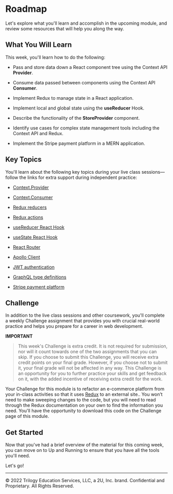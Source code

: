 # Roadmap
Let's explore what you'll learn and accomplish in the upcoming module, and review some resources that will help you along the way.

## What You Will Learn
This week, you'll learn how to do the following:

* Pass and store data down a React component tree using the Context API **Provider**.

* Consume data passed between components using the Context API **Consumer**.

* Implement Redux to manage state in a React application.

* Implement local and global state using the **useReducer** Hook.

* Describe the functionality of the **StoreProvider** component.

* Identify use cases for complex state management tools including the Context API and Redux.

* Implement the Stripe payment platform in a MERN application.

## Key Topics
You'll learn about the following key topics during your live class sessions—follow the links for extra support during independent practice:

* [Context.Provider](https://reactjs.org/docs/context.html#contextprovider)

* [Context.Consumer](https://reactjs.org/docs/context.html#contextconsumer)

* [Redux reducers](https://redux.js.org/faq/reducers/)

* [Redux actions](https://redux.js.org/faq/actions/)

* [useReducer React Hook](https://reactjs.org/docs/hooks-reference.html#usereducer)

* [useState React Hook](https://reactjs.org/docs/hooks-state.html)

* [React Router](https://reactrouter.com/web/guides/quick-start)

* [Apollo Client](https://www.apollographql.com/docs/react/)

* [JWT authentication](https://jwt.io/introductionr)

* [GraphQL type definitions](https://www.apollographql.com/docs/tutorial/schema/#object-types)

* [Stripe payment platform](https://stripe.com/docs)

## Challenge
In addition to the live class sessions and other coursework, you'll complete a weekly Challenge assignment that provides you with crucial real-world practice and helps you prepare for a career in web development.

**IMPORTANT**

> This week's Challenge is extra credit. It is not required for submission, nor will it count towards one of the two assignments that you can skip. If you choose to submit this Challenge, you will receive extra credit points on your final grade. However, if you choose not to submit it, your final grade will not be affected in any way. This Challenge is an opportunity for you to further practice your skills and get feedback on it, with the added incentive of receiving extra credit for the work.

Your Challenge for this module is to refactor an e-commerce platform from your in-class activities so that it uses [Redux](https://redux.js.org/) to an external site.. You won’t need to make sweeping changes to the code, but you will need to read through the Redux documentation on your own to find the information you need. You'll have the opportunity to download this code on the Challenge page of this module.

## Get Started
Now that you've had a brief overview of the material for this coming week, you can move on to Up and Running to ensure that you have all the tools you'll need.

Let's go!

---
© 2022 Trilogy Education Services, LLC, a 2U, Inc. brand. Confidential and Proprietary. All Rights Reserved.